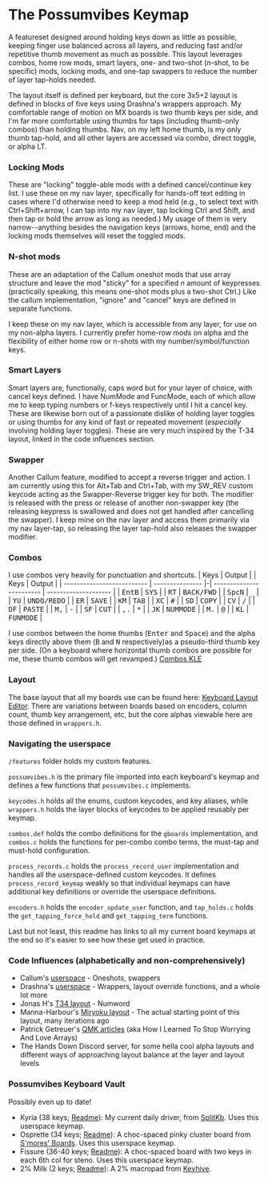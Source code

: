 # The Possumvibes Keymap

A featureset designed around holding keys down as little as possible, keeping finger use balanced across all layers, and reducing fast and/or repetitive thumb movement as much as possible. This layout leverages combos, home row mods, smart layers, one- and two-shot (*n*-shot, to be specific) mods, locking mods, and one-tap swappers to reduce the number of layer tap-holds needed. 

The layout itself is defined per keyboard, but the core 3x5+2 layout is defined in blocks of five keys using Drashna's wrappers approach. My comfortable range of motion on MX boards is two thumb keys per side, and I'm far more comfortable using thumbs for taps (including thumb-only combos) than holding thumbs. Nav, on my left home thumb, is my only thumb tap-hold, and all other layers are accessed via combo, direct toggle, or alpha LT.

### Locking Mods
These are "locking" toggle-able mods with a defined cancel/continue key list. I use these on my nav layer, specifically for hands-off text editing in cases where I'd otherwise need to keep a mod held (e.g., to select text with Ctrl+Shift+arrow, I can tap into my nav layer, tap locking Ctrl and Shift, and then tap or hold the arrow as long as needed.) My usage of them is very narrow--anything besides the navigation keys (arrows, home, end) and the locking mods themselves will reset the toggled mods.

### N-shot mods
These are an adaptation of the Callum oneshot mods that use array structure and leave the mod "sticky" for a specified *n* amount of keypresses (practically speaking, this means one-shot mods plus a two-shot Ctrl.) Like the callum implementation, "ignore" and "cancel" keys are defined in separate functions.

I keep these on my nav layer, which is accessible from any layer, for use on my non-alpha layers. I currently prefer home-row mods on alpha and the flexibility of either home row or n-shots with my number/symbol/function keys.

### Smart Layers
Smart layers are, functionally, caps word but for your layer of choice, with cancel keys defined. I have NumMode and FuncMode, each of which allow me to keep typing numbers or f-keys respectively until I hit a cancel key. These are likewise born out of a passionate dislike of holding layer toggles or using thumbs for any kind of fast or repeated movement (*especially* involving holding layer toggles). These are very much inspired by the T-34 layout, linked in the code influences section.

### Swapper
Another Callum feature, modified to accept a reverse trigger and action. I am currently using this for Alt+Tab and Ctrl+Tab, with my SW_REV custom keycode acting as the Swapper-Reverse trigger key for both. The modifier is released with the press or release of another non-swapper key (the releasing keypress is swallowed and does not get handled after cancelling the swapper). I keep mine on the nav layer and access them primarily via my nav layer-tap, so releasing the layer tap-hold also releases the swapper modifier.

### Combos
I use combos very heavily for punctuation and shortcuts. 
| Keys                       | Output          | | Keys                     | Output               |
| -------------------------- | --------------- |-| ------------------------ | -------------------- |
| <kbd>Ent</kbd><kbd>B</kbd> | <kbd>SYS</kbd>  | | <kbd>R</kbd><kbd>T</kbd> | <kbd>BACK/FWD</kbd>  |
| <kbd>Spc</kbd><kbd>N</kbd> | <kbd>_</kbd>    | | <kbd>Y</kbd><kbd>U</kbd> | <kbd>UNDO/REDO</kbd> |
| <kbd>E</kbd><kbd>R</kbd>   | <kbd>SAVE</kbd> | | <kbd>K</kbd><kbd>M</kbd> | <kbd>TAB</kbd>  |
| <kbd>X</kbd><kbd>C</kbd>   | <kbd>#</kbd>    | | <kbd>S</kbd><kbd>D</kbd> | <kbd>COPY</kbd>      |
| <kbd>C</kbd><kbd>V</kbd>   | <kbd>/</kbd>    | | <kbd>D</kbd><kbd>F</kbd> | <kbd>PASTE</kbd>     |
| <kbd>M</kbd><kbd>,</kbd>   | <kbd>-</kbd>    | | <kbd>S</kbd><kbd>F</kbd> | <kbd>CUT</kbd>       |
| <kbd>,</kbd><kbd>.</kbd>   | <kbd>\*</kbd>   | | <kbd>J</kbd><kbd>K</kbd> | <kbd>NUMMODE</kbd>   |
| <kbd>M</kbd><kbd>.</kbd>   | <kbd>@</kbd>    | | <kbd>K</kbd><kbd>L</kbd> | <kbd>FUNMODE</kbd>   |

I use combos between the home thumbs (<kbd>Enter</kbd> and <kbd>Space</kbd>) and the alpha keys directly above them (<kbd>B</kbd> and <kbd>N</kbd> respectively)as a pseudo-third thumb key per side. (On a keyboard where horizontal thumb combos are possible for me, these thumb combos will get revamped.)
[Combos KLE](http://www.keyboard-layout-editor.com/#/gists/4c081803e87b4e4e6b83b25dc6c86fb3)

### Layout

The base layout that all my boards use can be found here: [Keyboard Layout Editor](http://www.keyboard-layout-editor.com/#/gists/79a1cfb7764af21fc37f416259811919). There are variations between boards based on encoders, column count, thumb key arrangement, etc, but the core alphas viewable here are those defined in `wrappers.h`.

### Navigating the userspace
 
 `/features` folder holds my custom features.

`possumvibes.h` is the primary file imported into each keyboard's keymap and defines a few functions that `possumvibes.c` implements.

`keycodes.h` holds all the enums, custom keycodes, and key aliases, while  `wrappers.h` holds the layer blocks of keycodes to be applied reusably per keymap.

`combos.def` holds the combo definitions for the `gboards` implementation, and `combos.c` holds the functions for per-combo combo terms, the must-tap and must-hold configuration.
 
`process_records.c` holds the `process_record_user` implementation and handles all the userspace-defined custom keycodes. It defines `process_record_keymap` weakly so that individual keymaps can have additional key definitions or override the userspace definitions.
 
`encoders.h` holds the `encoder_update_user` function, and `tap_holds.c` holds the `get_tapping_force_hold` and `get_tapping_term` functions.

Last but not least, this readme has links to all my current board keymaps at the end so it's easier to see how these get used in practice.

### Code Influences (alphabetically and non-comprehensively)
- Callum's [userspace](https://github.com/qmk/qmk_firmware/tree/master/users/callum) - Oneshots, swappers
- Drashna's [userspace](https://github.com/qmk/qmk_firmware/tree/master/users/drashna) - Wrappers, layout override functions, and a whole lot more
- Jonas H's [T34 layout](https://www.jonashietala.se/blog/2021/06/03/the-t-34-keyboard-layout/) - Numword
- Manna-Harbour's [Miryoku layout](https://github.com/manna-harbour/miryoku) - The actual starting point of this layout, many iterations ago
- Patrick Getreuer's [QMK articles](https://getreuer.info/posts/keyboards/index.html) (aka How I Learned To Stop Worrying And Love Arrays)
- The Hands Down Discord server, for some hella cool alpha layouts and different ways of approaching layout balance at the layer and layout levels

### Possumvibes Keyboard Vault
Possibly even up to date!

- Kyria (38 keys; [Readme](../../keyboards/splitkb/kyria/keymaps/possumvibes/readme.md)): My current daily driver, from [SplitKb](https://splitkb.com/). Uses this userspace keymap.
- Osprette (34 keys; [Readme](../../keyboards/osprette/keymaps/possumvibes/readme.md)): A choc-spaced pinky cluster board from [S'mores' Boards](https://www.smoresboards.com/). Uses this userspace keymap.
- Fissure (36-40 keys; [Readme](../../keyboards/fissure/keymaps/possumvibes/readme.md)): A choc-spaced board with two keys in each 6th col for steno. Uses this userspace keymap.
- 2% Milk (2 keys; [Readme](../../keyboards/spaceman/2_milk/keymaps/possumvibes/readme.md)): A 2% macropad from [Keyhive](https://keyhive.xyz/shop/milk).
